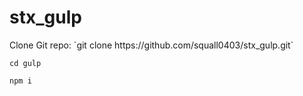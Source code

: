 # stx_gulp
<p>Clone Git repo:
`git clone https://github.com/squall0403/stx_gulp.git`
</p>

`cd gulp`

`npm i`
